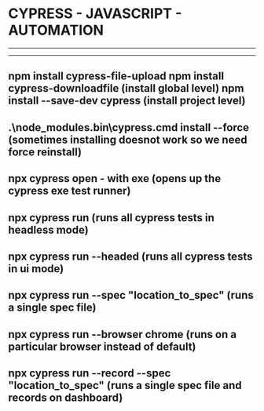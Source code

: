 # CYPRESS - JAVASCRIPT - AUTOMATION
--------------------------------------------------------------------------------------------------------------
--------------------------------------------------------------------------------------------------------------
npm install cypress-file-upload
npm install cypress-downloadfile (install global level)
npm install --save-dev cypress (install project level)
--------------------------------------------------------------------------------------------------------------
.\node_modules\.bin\cypress.cmd install --force (sometimes installing doesnot work so we need force reinstall)
--------------------------------------------------------------------------------------------------------------
npx cypress open - with exe (opens up the cypress exe test runner)
--------------------------------------------------------------------------------------------------------------
npx cypress run   (runs all cypress tests in headless mode)
--------------------------------------------------------------------------------------------------------------
npx cypress run --headed   (runs all cypress tests in ui mode)
--------------------------------------------------------------------------------------------------------------
npx cypress run --spec "location_to_spec" (runs a single spec file)
--------------------------------------------------------------------------------------------------------------
npx cypress run --browser chrome (runs on a particular browser instead of default)
--------------------------------------------------------------------------------------------------------------
npx cypress run  --record --spec "location_to_spec" (runs a single spec file and records on dashboard)
--------------------------------------------------------------------------------------------------------------
